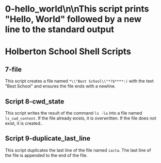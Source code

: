 # 0-hello_world\n\nThis script prints "Hello, World" followed by a new line to the standard output
# Holberton School Shell Scripts

## 7-file

This script creates a file named `*\\"Best School\\"*?$****:)` with the text "Best School" and ensures the file ends with a newline.
## Script 8-cwd_state

This script writes the result of the command `ls -la` into a file named `ls_cwd_content`. If the file already exists, it is overwritten. If the file does not exist, it is created..

## Script 9-duplicate_last_line

This script duplicates the last line of the file named `iacta`. The last line of the file is appended to the end of the file.

